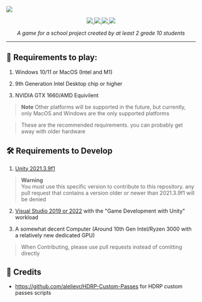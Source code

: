 <!--
  logo
  <img src="https://cdn.discordapp.com/attachments/888136140564095007/1091974996965982279/Ek9VjzB.png?raw=true" height=144>
-->
<!--
  banner with no text
  <img src="https://user-images.githubusercontent.com/120770627/230755565-04f6b0f3-9de7-4d8f-96a3-c7add6872857.png?raw=true">
-->
<!-- banner with text -->
<img src="https://user-images.githubusercontent.com/120770627/230755569-33b4feac-b65c-40af-890f-728149635ea6.png?raw=true">

<br>
<p align="center">
  <a href="https://learn.microsoft.com/en-us/dotnet/csharp">
    <img src="https://img.shields.io/badge/c%23-%23239120.svg?style=for-the-badge&logo=c-sharp&logoColor=white">
  </a>
  <a href="https://unity.com">
    <img src="https://img.shields.io/badge/unity-%23000000.svg?style=for-the-badge&logo=unity&logoColor=white">
  </a>
  <a href="https://windows.com">
    <img src="https://img.shields.io/badge/Windows-0078D6?style=for-the-badge&logo=windows&logoColor=white">
  </a>
   <a href="https://www.apple.com/macos/ventura/">
     <img src="https://img.shields.io/badge/mac%20os-000000?style=for-the-badge&logo=apple&logoColor=white">
  </a>
</p>
<p align="center"><i>A game for a school project created by at least 2 grade 10 students</i></p>
<hr>

## 🚀 Requirements to play:
1. Windows 10/11 or MacOS (Intel and M1)

2. 9th Generation Intel Desktop chip or higher
3. NVIDIA GTX 1660/AMD Equivilent
> **Note**
> Other platforms will be supported in the future, but currently, only MacOS and Windows are the only supported platforms

> These are the recommended requirements. you can probably get away with older hardware

## 🛠️ Requirements to Develop

1. [Unity 2021.3.9f1](https://unity.com/releases/editor/archive#download-archive-2021)
> **Warning**  
> You must use this specific version to contribute to this repository. any pull request that contains a version older or newer than 2021.3.9f1 will be denied

2. [Visual Studio 2019 or 2022](https://visualstudio.microsoft.com/thank-you-downloading-visual-studio/?sku=Community) with the "Game Development with Unity" workload

3. A somewhat decent Computer (Around 10th Gen Intel/Ryzen 3000 with a relatively new dedicated GPU)


> When Contributing, please use pull requests instead of comitting directly

## 📃 Credits
- https://github.com/alelievr/HDRP-Custom-Passes for HDRP custom passes scripts
